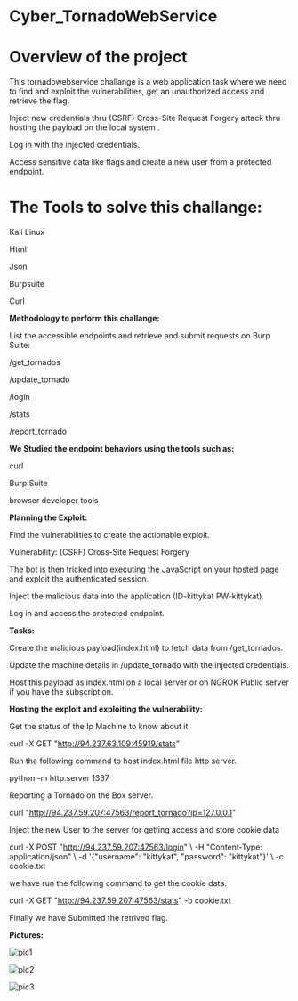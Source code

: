 # Cyber_TornadoWebService

# **Overview of the project**

This tornadowebservice challange is a web application task where we need to find and exploit the vulnerabilities, get an unauthorized access and retrieve the flag.

Inject new credentials thru (CSRF) Cross-Site Request Forgery attack thru hosting the payload on the local system .

Log in with the injected credentials.

Access sensitive data like flags and create a new user from a protected endpoint.

# **The Tools to solve this challange:**

Kali Linux

Html

Json

Burpsuite

Curl

**Methodology to perform this challange:**

List the accessible endpoints and retrieve and submit requests on Burp Suite:

/get_tornados

/update_tornado

/login

/stats

/report_tornado

**We Studied the endpoint behaviors using the tools such as:**

curl

Burp Suite

browser developer tools

**Planning the Exploit:**

Find the vulnerabilities to create the actionable exploit.

Vulnerability: (CSRF) Cross-Site Request Forgery

The bot is then tricked into executing the JavaScript on your hosted page and exploit the authenticated session.

Inject the malicious data into the application (ID-kittykat PW-kittykat).

Log in and access the protected endpoint.

**Tasks:**

Create the malicious payload(index.html) to fetch data from /get_tornados.

Update the machine details in /update_tornado with the injected credentials.

Host this payload as index.html on a local server or on NGROK Public server if you have the subscription.

**Hosting the exploit and exploiting the vulnerability:**

Get the status of the Ip Machine to know about it

curl -X GET "http://94.237.63.109:45919/stats"

Run the following command to host index.html file http server.

python -m http.server 1337

Reporting a Tornado on the Box server.

curl "http://94.237.59.207:47563/report_tornado?ip=127.0.0.1"

Inject the new User to the server for getting access and store cookie data

curl -X POST "http://94.237.59.207:47563/login" \            -H "Content-Type: application/json" \ -d '{"username": "kittykat", "password": "kittykat"}' \ -c cookie.txt 

we have run the following command to get the cookie data.

curl -X GET "http://94.237.59.207:47563/stats" -b cookie.txt

Finally we have Submitted the retrived flag.

**Pictures:**

![pic1](https://github.com/user-attachments/assets/1b103e9a-cc89-4c9a-a5c0-81341ec3f3f3)

![pic2](https://github.com/user-attachments/assets/c6ac2174-f7b1-47dc-9d0a-cc03f77047b2)

![pic3](https://github.com/user-attachments/assets/30e4f880-68e9-4325-a715-cdf07484c2ef)
